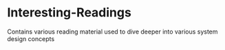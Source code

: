 # Interesting-Readings
Contains various reading material used to dive deeper into various system design concepts
